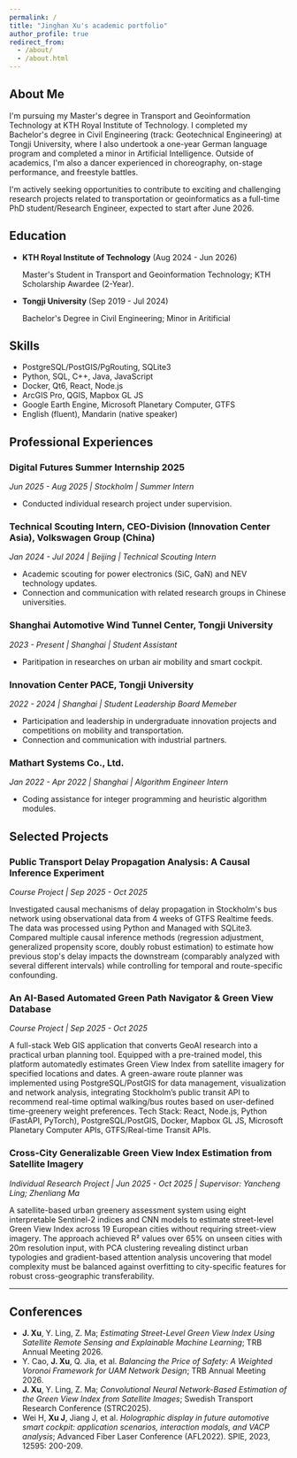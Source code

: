 ```yaml
---
permalink: /
title: "Jinghan Xu's academic portfolio"
author_profile: true
redirect_from: 
  - /about/
  - /about.html
---
```


## About Me

I'm pursuing my Master's degree in Transport and Geoinformation Technology at KTH Royal Institute of Technology. I completed my Bachelor's degree in Civil Engineering (track: Geotechnical Engineering) at Tongji University, where I also undertook a one-year German language program and completed a minor in Artificial Intelligence. Outside of academics, I'm also a dancer experienced in choreography, on-stage performance, and freestyle battles.

I'm actively seeking opportunities to contribute to exciting and challenging research projects related to transportation or geoinformatics as a full-time PhD student/Research Engineer, expected to start after June 2026. 


## Education

- **KTH Royal Institute of Technology** (Aug 2024 - Jun 2026)

  Master's Student in Transport and Geoinformation Technology; KTH Scholarship Awardee (2-Year).
  
- **Tongji University** (Sep 2019 - Jul 2024)

  Bachelor's Degree in Civil Engineering; Minor in Aritificial 

## Skills
-	PostgreSQL/PostGIS/PgRouting, SQLite3
-	Python, SQL, C++, Java, JavaScript
-	Docker, Qt6, React, Node.js
-	ArcGIS Pro, QGIS, Mapbox GL JS
-	Google Earth Engine, Microsoft Planetary Computer, GTFS
-	English (fluent), Mandarin (native speaker)

## Professional Experiences

### Digital Futures Summer Internship 2025
*Jun 2025 - Aug 2025 | Stockholm | Summer Intern*
- Conducted individual research project under supervision.

### Technical Scouting Intern, CEO-Division (Innovation Center Asia), Volkswagen Group (China)
*Jan 2024 - Jul 2024 | Beijing | Technical Scouting Intern*
- Academic scouting for power electronics (SiC, GaN) and NEV technology updates.
- Connection and communication with related research groups in Chinese universities.

### Shanghai Automotive Wind Tunnel Center, Tongji University
*2023 - Present | Shanghai | Student Assistant*
- Paritipation in researches on urban air mobility and smart cockpit.

### Innovation Center PACE, Tongji University
*2022 - 2024 | Shanghai | Student Leadership Board Memeber*
- Participation and leadership in undergraduate innovation projects and competitions on mobility and transportation.
- Connection and communication with industrial partners.

### Mathart Systems Co., Ltd.
*Jan 2022 - Apr 2022 | Shanghai | Algorithm Engineer Intern*
- Coding assistance for integer programming and heuristic algorithm modules.

## Selected Projects
### Public Transport Delay Propagation Analysis: A Causal Inference Experiment
*Course Project | Sep 2025 - Oct 2025*

Investigated causal mechanisms of delay propagation in Stockholm's bus network using observational data from 4 weeks of GTFS Realtime feeds. The data was processed using Python and Managed with SQLite3. Compared multiple causal inference methods (regression adjustment, generalized propensity score, doubly robust estimation) to estimate how previous stop's delay impacts the downstream (comparably analyzed with several different intervals) while controlling for temporal and route-specific confounding. 


### An AI-Based Automated Green Path Navigator & Green View Database
*Course Project | Sep 2025 - Oct 2025*

A full-stack Web GIS application that converts GeoAI research into a practical urban planning tool. Equipped with a pre-trained model, this platform automatedly estimates Green View Index from satellite imagery for specified locations and dates. A green-aware route planner was implemented using PostgreSQL/PostGIS for data management, visualization and network analysis, integrating Stockholm’s public transit API to recommend real-time optimal walking/bus routes based on user-defined time-greenery weight preferences. Tech Stack: React, Node.js, Python (FastAPI, PyTorch), PostgreSQL/PostGIS, Docker, Mapbox GL JS, Microsoft Planetary Computer APIs, GTFS/Real-time Transit APIs.


### Cross-City Generalizable Green View Index Estimation from Satellite Imagery
*Individual Research Project | Jun 2025 - Oct 2025 | Supervisor: Yancheng Ling; Zhenliang Ma*

A satellite-based urban greenery assessment system using eight interpretable Sentinel-2 indices and CNN models to estimate street-level Green View Index across 19 European cities without requiring street-view imagery. The approach achieved R² values over 65% on unseen cities with 20m resolution input, with PCA clustering revealing distinct urban typologies and gradient-based attention analysis uncovering that model complexity must be balanced against overfitting to city-specific features for robust cross-geographic transferability.


---

## Conferences
- **J. Xu**, Y. Ling, Z. Ma; *Estimating Street-Level Green View Index Using Satellite Remote Sensing and Explainable Machine Learning*; TRB Annual Meeting 2026.
- Y. Cao, **J. Xu**, Q. Jia, et al. *Balancing the Price of Safety: A Weighted Voronoi Framework for UAM Network Design*; TRB Annual Meeting 2026.
- **J. Xu**, Y. Ling, Z. Ma; *Convolutional Neural Network-Based Estimation of the Green View Index from Satellite Images*; Swedish Transport Research Conference (STRC2025).
- Wei H, **Xu J**, Jiang J, et al. *Holographic display in future automotive smart cockpit: application scenarios, interaction modals, and VACP analysis*; Advanced Fiber Laser Conference (AFL2022). SPIE, 2023, 12595: 200-209.


